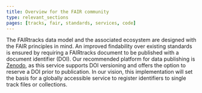 ```yaml
---
title: Overview for the FAIR community
type: relevant_sections
pages: [tracks, fair, standards, services, code]
---
```


The FAIRtracks data model and the associated ecosystem are designed with the FAIR principles in
mind. An improved findability over existing standards is ensured by requiring a FAIRtracks document
to be published with a document identifier (DOI). Our recommended platform for data publishing is
[Zenodo](https://zenodo.org/), as this service supports DOI versioning and offers the option to
reserve a DOI prior to publication. In our vision, this implementation will set the basis for a
globally accessible service to register identifiers to single track files or collections.
